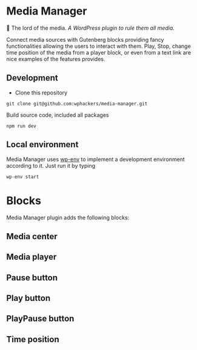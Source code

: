 # Media Manager

💍 The lord of the media. _A WordPress plugin to rule them all media._

Connect media sources with Gutenberg blocks providing fancy functionalities allowing the users to interact with them. Play, Stop, change time position of the media from a player block, or even from a text link are nice examples of the features provides.

## Development

* Clone this repository

```cli
git clone git@github.com:wphackers/media-manager.git
```

Build source code, included all packages

```cli
npm run dev
```

## Local environment

Media Manager uses [wp-env](https://github.com/WordPress/gutenberg/tree/master/packages/env) to implement a development environment according to it. Just run it by typing 

```cli
wp-env start
```

# Blocks

Media Manager plugin adds the following blocks:

## Media center
## Media player

## Pause button

## Play button

## PlayPause button

## Time position
